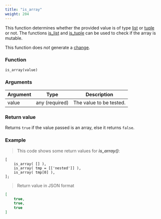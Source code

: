 ```yaml
---
title: "is_array"
weight: 204
---
```


This function determines whether the provided value is of type [list](../../data-types/list) or [tuple](../../data-types/tuple) or not. The functions [is_list](../../collection-api/is_list) and
[is_tuple](../../collection-api/is_tuple) can be used to check if the array is mutable.

This function does *not* generate a [change](../../overview/changes).

### Function

`is_array(value)`

### Arguments

Argument | Type | Description
-------- | ---- | -----------
value | any (required) | The value to be tested.

### Return value

Returns `true` if the value passed is an array, else it returns `false`.

### Example

> This code shows some return values for ***is_array()***:

```thingsdb,json_response
[
    is_array( [] ),
    is_array( tmp = [['nested']] ),
    is_array( tmp[0] ),
];
```

> Return value in JSON format

```json
[
    true,
    true,
    true
]
```
